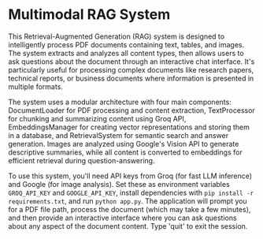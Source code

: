 # Multimodal RAG System

This Retrieval-Augmented Generation (RAG) system is designed to intelligently process PDF documents containing text, tables, and images. The system extracts and analyzes all content types, then allows users to ask questions about the document through an interactive chat interface. It's particularly useful for processing complex documents like research papers, technical reports, or business documents where information is presented in multiple formats.

The system uses a modular architecture with four main components: DocumentLoader for PDF processing and content extraction, TextProcessor for chunking and summarizing content using Groq API, EmbeddingsManager for creating vector representations and storing them in a database, and RetrievalSystem for semantic search and answer generation. Images are analyzed using Google's Vision API to generate descriptive summaries, while all content is converted to embeddings for efficient retrieval during question-answering.

To use this system, you'll need API keys from Groq (for fast LLM inference) and Google (for image analysis). Set these as environment variables `GROQ_API_KEY` and `GOOGLE_API_KEY`, install dependencies with `pip install -r requirements.txt`, and run `python app.py`. The application will prompt you for a PDF file path, process the document (which may take a few minutes), and then provide an interactive interface where you can ask questions about any aspect of the document content. Type 'quit' to exit the session.